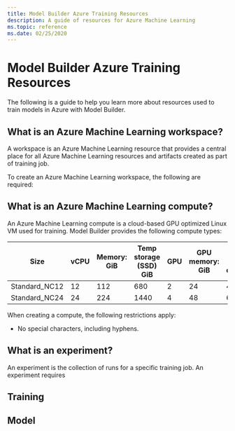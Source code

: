 ```yaml
---
title: Model Builder Azure Training Resources
description: A guide of resources for Azure Machine Learning
ms.topic: reference
ms.date: 02/25/2020
---
```


# Model Builder Azure Training Resources

The following is a guide to help you learn more about resources used to train models in Azure with Model Builder.

## What is an Azure Machine Learning workspace?

A workspace is an Azure Machine Learning resource that provides a central place for all Azure Machine Learning resources and artifacts created as part of training job. 

To create an Azure Machine Learning workspace, the following are required:

## What is an Azure Machine Learning compute?

An Azure Machine Learning compute is a cloud-based GPU optimized Linux VM used for training. Model Builder provides the following compute types:

| Size | vCPU | Memory: GiB | Temp storage (SSD) GiB | GPU | GPU memory: GiB | Max data disks | Max NICs |
|---|---|---|---|---|---|---|---|
| Standard_NC12   | 12 | 112 | 680  | 2 | 24 | 48 | 2 |
| Standard_NC24   | 24 | 224 | 1440 | 4 | 48 | 64 | 4 |

When creating a compute, the following restrictions apply:

- No special characters, including hyphens.

## What is an experiment?

An experiment is the collection of runs for a specific training job. An experiment requires

## Training

## Model